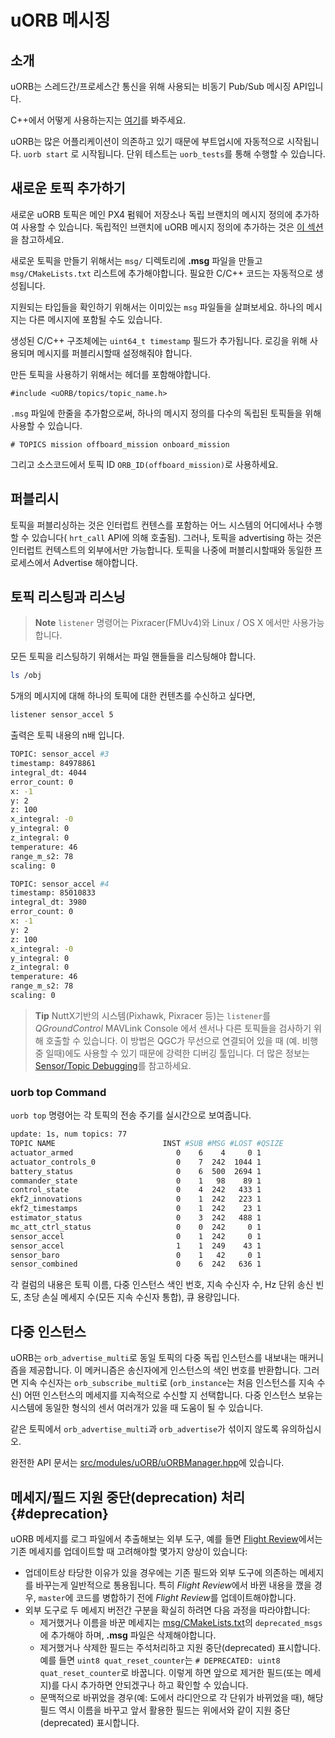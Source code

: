 # uORB 메시징

## 소개

uORB는 스레드간/프로세스간 통신을 위해 사용되는 비동기 Pub/Sub 메시징 API입니다.

C++에서 어떻게 사용하는지는 [여기](../apps/hello_sky.md)를 봐주세요.

uORB는 많은 어플리케이션이 의존하고 있기 때문에 부트업시에 자동적으로 시작됩니다. `uorb start` 로 시작됩니다. 단위 테스트는 `uorb_tests`를 통해 수행할 수 있습니다.

## 새로운 토픽 추가하기

새로운 uORB 토픽은 메인 PX4 펌웨어 저장소나 독립 브랜치의 메시지 정의에 추가하여 사용할 수 있습니다. 독립적인 브랜치에 uORB 메시지 정의에 추가하는 것은 [이 섹션](../advanced/out_of_tree_modules.md#uorb_message_definitions)을 참고하세요.

새로운 토픽을 만들기 위해서는 `msg/` 디렉토리에 **.msg** 파일을 만들고 `msg/CMakeLists.txt` 리스트에 추가해야합니다. 필요한 C/C++ 코드는 자동적으로 생성됩니다.

지원되는 타입들을 확인하기 위해서는 이미있는 `msg` 파일들을 살펴보세요. 하나의 메시지는 다른 메시지에 포함될 수도 있습니다.

생성된 C/C++ 구조체에는 `uint64_t timestamp` 필드가 추가됩니다. 로깅을 위해 사용되며 메시지를 퍼블리시할때 설정해줘야 합니다.

만든 토픽을 사용하기 위해서는 헤더를 포함해야합니다.

    #include <uORB/topics/topic_name.h>
    

`.msg` 파일에 한줄을 추가함으로써, 하나의 메시지 정의를 다수의 독립된 토픽들을 위해 사용할 수 있습니다.

    # TOPICS mission offboard_mission onboard_mission
    

그리고 소스코드에서 토픽 ID `ORB_ID(offboard_mission)`로 사용하세요.

## 퍼블리시

토픽을 퍼블리싱하는 것은 인터럽트 컨텐스를 포함하는 어느 시스템의 어디에서나 수행할 수 있습니다( `hrt_call` API에 의해 호출됨). 그러나, 토픽을 advertising 하는 것은 인터럽트 컨텍스트의 외부에서만 가능합니다. 토픽을 나중에 퍼블리시할때와 동일한 프로세스에서 Advertise 해야합니다.

## 토픽 리스팅과 리스닝

> **Note** `listener` 명령어는 Pixracer(FMUv4)와 Linux / OS X 에서만 사용가능 합니다.

모든 토픽을 리스팅하기 위해서는 파일 핸들들을 리스팅해야 합니다.

```sh
ls /obj
```

5개의 메시지에 대해 하나의 토픽에 대한 컨텐츠를 수신하고 싶다면,

```sh
listener sensor_accel 5
```

출력은 토픽 내용의 n배 입니다.

```sh
TOPIC: sensor_accel #3
timestamp: 84978861
integral_dt: 4044
error_count: 0
x: -1
y: 2
z: 100
x_integral: -0
y_integral: 0
z_integral: 0
temperature: 46
range_m_s2: 78
scaling: 0

TOPIC: sensor_accel #4
timestamp: 85010833
integral_dt: 3980
error_count: 0
x: -1
y: 2
z: 100
x_integral: -0
y_integral: 0
z_integral: 0
temperature: 46
range_m_s2: 78
scaling: 0
```

> **Tip** NuttX기반의 시스템(Pixhawk, Pixracer 등)는 `listener`를 *QGroundControl* MAVLink Console 에서 센서나 다른 토픽들을 검사하기 위해 호출할 수 있습니다. 이 방법은 QGC가 무선으로 연결되어 있을 때 (예. 비행 중 일때)에도 사용할 수 있기 때문에 강력한 디버깅 툴입니다. 더 많은 정보는 [Sensor/Topic Debugging](../debug/sensor_uorb_topic_debugging.md)를 참고하세요.

### uorb top Command

`uorb top` 명령어는 각 토픽의 전송 주기를 실시간으로 보여줍니다.

```sh
update: 1s, num topics: 77
TOPIC NAME                        INST #SUB #MSG #LOST #QSIZE
actuator_armed                       0    6    4     0 1
actuator_controls_0                  0    7  242  1044 1
battery_status                       0    6  500  2694 1
commander_state                      0    1   98    89 1
control_state                        0    4  242   433 1
ekf2_innovations                     0    1  242   223 1
ekf2_timestamps                      0    1  242    23 1
estimator_status                     0    3  242   488 1
mc_att_ctrl_status                   0    0  242     0 1
sensor_accel                         0    1  242     0 1
sensor_accel                         1    1  249    43 1
sensor_baro                          0    1   42     0 1
sensor_combined                      0    6  242   636 1
```

각 컬럼의 내용은 토픽 이름, 다중 인스턴스 색인 번호, 지속 수신자 수, Hz 단위 송신 빈도, 초당 손실 메세지 수(모든 지속 수신자 통합), 큐 용량입니다.

## 다중 인스턴스

uORB는 `orb_advertise_multi`로 동일 토픽의 다중 독립 인스턴스를 내보내는 매커니즘을 제공합니다. 이 메커니즘은 송신자에게 인스턴스의 색인 번호를 반환합니다. 그러면 지속 수신자는 `orb_subscribe_multi`로 (`orb_instance`는 처음 인스턴스를 지속 수신) 어떤 인스턴스의 메세지를 지속적으로 수신할 지 선택합니다. 다중 인스턴스 보유는 시스템에 동일한 형식의 센서 여러개가 있을 때 도움이 될 수 있습니다.

같은 토픽에서 `orb_advertise_multi`과 `orb_advertise`가 섞이지 않도록 유의하십시오.

완전한 API 문서는 [src/modules/uORB/uORBManager.hpp](https://github.com/PX4/Firmware/blob/master/src/modules/uORB/uORBManager.hpp)에 있습니다.

## 메세지/필드 지원 중단(deprecation) 처리 {#deprecation}

uORB 메세지를 로그 파일에서 추출해보는 외부 도구, 예를 들면 [Flight Review](https://github.com/PX4/flight_review)에서는 기존 메세지를 업데이트할 때 고려해야할 몇가지 양상이 있습니다:

- 업데이트상 타당한 이유가 있을 경우에는 기존 필드와 외부 도구에 의존하는 메세지를 바꾸는게 일반적으로 통용됩니다. 특히 *Flight Review*에서 바뀐 내용을 깼을 경우, `master`에 코드를 병합하기 전에 *Flight Review*를 업데이트해야합니다.
- 외부 도구로 두 메세지 버전간 구분을 확실히 하려면 다음 과정을 따라야합니다: 
  - 제거했거나 이름을 바꾼 메세지는 [msg/CMakeLists.txt](https://github.com/PX4/Firmware/blob/master/msg/CMakeLists.txt#L157)의 `deprecated_msgs`에 추가해야 하며, **.msg** 파일은 삭제해야합니다.
  - 제거했거나 삭제한 필드는 주석처리하고 지원 중단(deprecated) 표시합니다. 예를 들면 `uint8 quat_reset_counter`는 `# DEPRECATED: uint8 quat_reset_counter`로 바꿉니다. 이렇게 하면 앞으로 제거한 필드(또는 메세지)를 다시 추가하면 안되겠구나 하고 확인할 수 있습니다.
  - 문맥적으로 바뀌었을 경우(예: 도에서 라디안으로 각 단위가 바뀌었을 때), 해당 필드 역시 이름을 바꾸고 앞서 활용한 필드는 위에서와 같이 지원 중단(deprecated) 표시합니다.